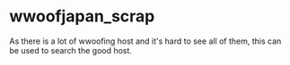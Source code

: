 # wwoofjapan_scrap
As there is a lot of wwoofing host and it's hard to see all of them, this can be used to search the good host.
